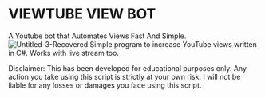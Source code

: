 # VIEWTUBE VIEW BOT 
A Youtube bot that Automates Views Fast And Simple.
![Untitled-3-Recovered](https://user-images.githubusercontent.com/79790623/213879118-821a975e-d79a-40f7-bf91-7fcbb21dddf2.png)
Simple program to increase YouTube views written in C#. Works with live stream too.

Disclaimer: This has been developed for educational purposes only. Any action you take using this script is strictly at your own risk. I will not be liable for any losses or damages you face using this script.
